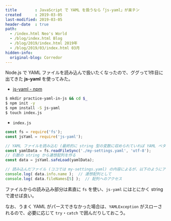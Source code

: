 ```yaml
---
title        : JavaScript で YAML を扱うなら「js-yaml」が楽チン
created      : 2019-03-05
last-modified: 2019-03-05
header-date  : true
path:
  - /index.html Neo's World
  - /blog/index.html Blog
  - /blog/2019/index.html 2019年
  - /blog/2019/03/index.html 03月
hidden-info:
  original-blog: Corredor
---
```


Node.js で YAML ファイルを読み込んで扱いたくなったので、ググって1件目に出てきた **js-yaml** を使ってみた。

- [js-yaml - npm](https://www.npmjs.com/package/js-yaml)

```bash
$ mkdir practice-yaml-in-js && cd $_
$ npm init -y
$ npm install -S js-yaml
$ touch index.js
```

- `index.js`

```javascript
const fs = require('fs');
const jsYaml = require('js-yaml');

// YAML ファイルを読み込む (最終的に string 型の変数に収められていれば YAML ベタ書きでも良い
const yamlData = fs.readFileSync('./my-settings.yaml', 'utf-8');
// 引数の string から連想配列を作る
const data = jsYaml.safeLoad(yamlData);

// 読み込んだファイル (ココでは my-settings.yaml) の内容によるが、以下のようにアクセスできたりする
console.log( data.info.name );  // 連想配列として
console.log( data.fileNames[5] );  // 配列へのアクセス
```

ファイルからの読み込み部分は素直に `fs` を使い、`js-yaml` にはとにかく string で渡せば良い。

なお、うまく YAML がパースできなかった場合は、`YAMLException` がスローされるので、必要に応じて `try`・`catch` で囲んだりしておこう。
